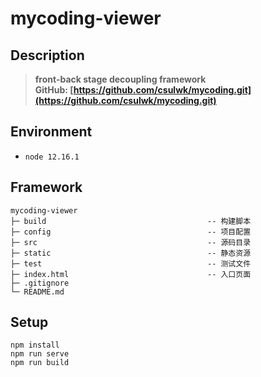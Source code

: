 # mycoding-viewer

## Description 
> **front-back stage decoupling framework**  
> **GitHub: [https://github.com/csulwk/mycoding.git](https://github.com/csulwk/mycoding.git)**  

## Environment
* `node 12.16.1`  

## Framework
```
mycoding-viewer  
├─ build                                    -- 构建脚本
├─ config                                   -- 项目配置
├─ src                                      -- 源码目录
├─ static                                   -- 静态资源
├─ test                                     -- 测试文件
├─ index.html                               -- 入口页面
├─ .gitignore
└─ README.md
```

## Setup
```
npm install
npm run serve
npm run build
```
